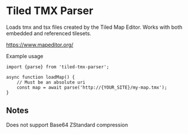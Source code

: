 # Tiled TMX Parser

Loads tmx and tsx files created by the Tiled Map Editor.
Works with both embedded and referenced tilesets.

https://www.mapeditor.org/

Example usage

    import {parse} from 'tiled-tmx-parser';
    
    async function loadMap() {
        // Must be an absolute uri
        const map = await parse('http://{YOUR_SITE}/my-map.tmx');
    }

## Notes

Does not support Base64 ZStandard compression
